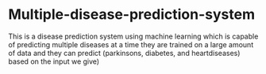 # Multiple-disease-prediction-system
This is a disease prediction system using machine learning which is capable of predicting multiple diseases at a time they are trained on a large amount of data and they can predict (parkinsons, diabetes, and heartdiseases) based on the input we give)
